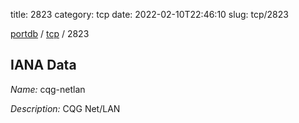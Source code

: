 title: 2823
category: tcp
date: 2022-02-10T22:46:10
slug: tcp/2823

[portdb](/) / [tcp](/category/tcp.html) / 2823


## IANA Data

_Name:_ cqg-netlan

_Description:_ CQG Net/LAN

